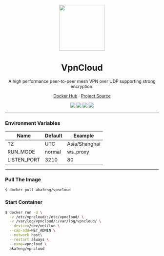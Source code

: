 <p align="center">
    <img src="https://vpncloud.ddswd.de/img/logo.png" width="150" />
</p>

<h1 align="center">VpnCloud</h1>

<p align="center">A high performance peer-to-peer mesh VPN over UDP supporting strong encryption.</p>

<p align="center">
    <a href="https://hub.docker.com/r/akafeng/vpncloud">Docker Hub</a> ·
    <a href="https://github.com/dswd/vpncloud">Project Source</a>
</p>

<p align="center">
    <img src="https://img.shields.io/docker/v/akafeng/vpncloud?sort=semver" />
    <img src="https://img.shields.io/docker/pulls/akafeng/vpncloud" />
    <img src="https://img.shields.io/microbadger/layers/akafeng/vpncloud" />
    <img src="https://img.shields.io/docker/image-size/akafeng/vpncloud??sort=semver" />
</p>

---

### Environment Variables

| Name | Default | Example |
| --- | ---- | ---- |
| TZ | UTC | Asia/Shanghai |
| RUN_MODE | normal | ws_proxy |
| LISTEN_PORT | 3210 | 80 |

---

### Pull The Image

```bash
$ docker pull akafeng/vpncloud
```

### Start Container

```bash
$ docker run -d \
  -v /etc/vpncloud/:/etc/vpncloud/ \
  -v /var/log/vpncloud/:/var/log/vpncloud/ \
  --device=/dev/net/tun \
  --cap-add=NET_ADMIN \
  --network host\
  --restart always \
  --name=vpncloud \
  akafeng/vpncloud
```
